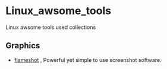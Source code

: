 # Linux_awsome_tools
Linux awsome tools used collections

## Graphics
* [flameshot](https://github.com/lupoDharkael/flameshot) , Powerful yet simple to use screenshot software.
